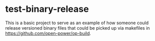 # test-binary-release

This is a basic project to serve as an example of how someone could release versioned binary files that could be picked up via makefiles in https://github.com/open-power/op-build.
